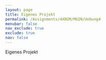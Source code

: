 ```yaml
---
layout: page
title: Eigenes Projekt
permalink: /Assignments/4XBGM/MGIN/Uebung4
menubar: false
nav_exclude: true
exclude: true
nav: false
---
```


Eigenes Projekt